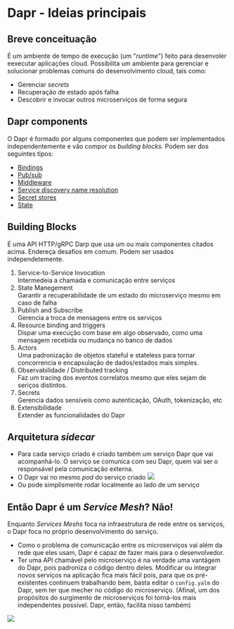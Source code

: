 # Dapr - Ideias principais

## Breve conceituação
É um ambiente de tempo de execução (um "_runtime_") feito para desenvoler eexecutar aplicações cloud.
Possibilita um ambiente para gerenciar e solucionar problemas comuns do desenvolvimento cloud, tais como:
- Gerenciar *secrets*
- Recuperação de estado após falha
- Descobrir e invocar outros microserviços de forma segura

## Dapr components
O Dapr é formado por alguns componentes que podem ser implementados independentemente e vão compor os _building blocks_.
Podem ser dos seguintes tipos:
- [Bindings](https://github.com/dapr/components-contrib/tree/master/bindings)
- [Pub/sub](https://github.com/dapr/components-contrib/tree/master/pubsub)
- [Middleware](https://github.com/dapr/components-contrib/tree/master/middleware)
- [Service discovery name resolution](https://github.com/dapr/components-contrib/tree/master/nameresolution)
- [Secret stores](https://github.com/dapr/components-contrib/tree/master/secretstores)
- [State](https://github.com/dapr/components-contrib/tree/master/state)

    
## Building Blocks
É uma API HTTP/gRPC Darp que usa um ou mais componentes citados acima.
Endereça desafios em comum.
Podem ser usados independetemente.

1. Service-to-Service Invocation\
	Intermedeia a chamada e comunicação entre serviços
2. State Manegement\
	Garantir a recuperabilidade de um estado do microserviço mesmo em caso de falha
3. Publish and Subscribe\
	Gerencia a troca de mensagens entre os serviços
4. Resource binding and triggers\
    Dispar uma execução com base em algo observado, como uma mensagem recebida ou mudança no banco de dados
5. Actors\
    Uma padronização de objetos stateful e stateless para tornar concorrencia e encapsulação de dados/estados mais simples.
6. Observabilidade / Distributed tracking\
    Faz um tracing dos eventos correlatos mesmo que eles sejam de seriços distintos.
7. Secrets\
    Gerencia dados sensíveis como autenticação, OAuth, tokenização, etc
8. Extensibilidade\
    Extender as funcionalidades do Dapr

## Arquitetura _sidecar_
- Para cada serviço criado é criado também um serviço Dapr que vai acompanhá-lo.
    O serviço se comunica com seu Dapr, quem vai ser o responsável pela comunicação externa.
- O Dapr vai no mesmo _pod_ do serviço criado 
![](https://docs.dapr.io/images/overview-sidecar-kubernetes.png)
- Ou pode simplismente rodar localmente ao lado de um serviço


## Então Dapr é um _Service Mesh_? **Não**!
Enquanto _Services Meshs_ foca na infraestrutura de rede entre os serviços, o Dapr foca no próprio desenvolvimento do serviço.
- Como o problema de comunicação entre os microserviços vai além da rede que eles usam, Dapr é capaz de fazer mais para o desenvolvedor.
- Ter uma API chamável pelo microserviço é na verdade uma vantágem do Dapr, pois padroniza o código dentro deles. Modificar ou integrar novos serviços na aplicação fica mais fácil pois, para que os pré-existentes continuem trabalhando bem, basta editar o `config.yalm` do Dapr, sem ter que mecher no código do microserviço.
    (Afinal, um dos propósitos do surgimento de microserviços foi torná-los mais independentes possível. Dapr, então, facilita nisso também)

![](https://docs.dapr.io/images/service-mesh.png)